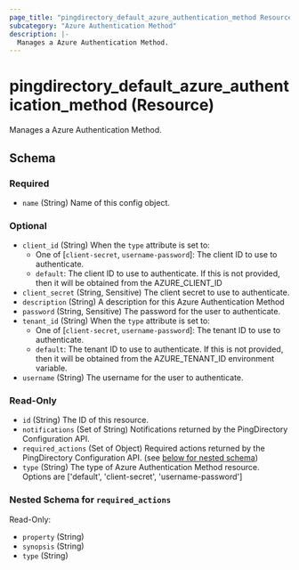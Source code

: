```yaml
---
page_title: "pingdirectory_default_azure_authentication_method Resource - terraform-provider-pingdirectory"
subcategory: "Azure Authentication Method"
description: |-
  Manages a Azure Authentication Method.
---
```


# pingdirectory_default_azure_authentication_method (Resource)

Manages a Azure Authentication Method.



<!-- schema generated by tfplugindocs -->
## Schema

### Required

- `name` (String) Name of this config object.

### Optional

- `client_id` (String) When the `type` attribute is set to:
  - One of [`client-secret`, `username-password`]: The client ID to use to authenticate.
  - `default`: The client ID to use to authenticate. If this is not provided, then it will be obtained from the AZURE_CLIENT_ID
- `client_secret` (String, Sensitive) The client secret to use to authenticate.
- `description` (String) A description for this Azure Authentication Method
- `password` (String, Sensitive) The password for the user to authenticate.
- `tenant_id` (String) When the `type` attribute is set to:
  - One of [`client-secret`, `username-password`]: The tenant ID to use to authenticate.
  - `default`: The tenant ID to use to authenticate. If this is not provided, then it will be obtained from the AZURE_TENANT_ID environment variable.
- `username` (String) The username for the user to authenticate.

### Read-Only

- `id` (String) The ID of this resource.
- `notifications` (Set of String) Notifications returned by the PingDirectory Configuration API.
- `required_actions` (Set of Object) Required actions returned by the PingDirectory Configuration API. (see [below for nested schema](#nestedatt--required_actions))
- `type` (String) The type of Azure Authentication Method resource. Options are ['default', 'client-secret', 'username-password']

<a id="nestedatt--required_actions"></a>
### Nested Schema for `required_actions`

Read-Only:

- `property` (String)
- `synopsis` (String)
- `type` (String)



